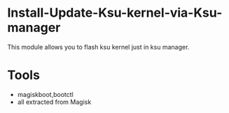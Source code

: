# Install-Update-Ksu-kernel-via-Ksu-manager
This module allows you to flash ksu kernel just in ksu manager.

# Tools
 - magiskboot,bootctl 
 - all extracted from Magisk
